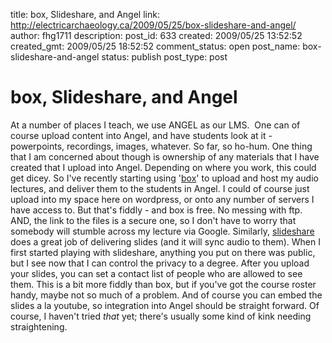 title: box, Slideshare, and Angel
link: http://electricarchaeology.ca/2009/05/25/box-slideshare-and-angel/
author: fhg1711
description: 
post_id: 633
created: 2009/05/25 13:52:52
created_gmt: 2009/05/25 18:52:52
comment_status: open
post_name: box-slideshare-and-angel
status: publish
post_type: post

# box, Slideshare, and Angel

At a number of places I teach, we use ANGEL as our LMS.  One can of course upload content into Angel, and have students look at it - powerpoints, recordings, images, whatever. So far, so ho-hum. One thing that I am concerned about though is ownership of any materials that I have created that I upload into Angel. Depending on where you work, this could get dicey. So I've recently starting using '[box](http://www.box.net)' to upload and host my audio lectures, and deliver them to the students in Angel. I could of course just upload into my space here on wordpress, or onto any number of servers I have access to. But that's fiddly - and box is free. No messing with ftp. AND, the link to the files is a secure one, so I don't have to worry that somebody will stumble across my lecture via Google. Similarly, [slideshare ](http://www.slideshare.net)does a great job of delivering slides (and it will sync audio to them). When I first started playing with slideshare, anything you put on there was public, but I see now that I can control the privacy to a degree. After you upload your slides, you can set a contact list of people who are allowed to see them. This is a bit more fiddly than box, but if you've got the course roster handy, maybe not so much of a problem. And of course you can embed the slides a la youtube, so integration into Angel should be straight forward. Of course, I haven't tried _that_ yet; there's usually some kind of kink needing straightening.